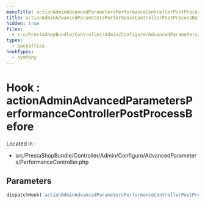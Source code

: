 ```yaml
---
menuTitle: actionAdminAdvancedParametersPerformanceControllerPostProcessBefore
title: actionAdminAdvancedParametersPerformanceControllerPostProcessBefore
hidden: true
files:
  - src/PrestaShopBundle/Controller/Admin/Configure/AdvancedParameters/PerformanceController.php
types:
  - backoffice
hookTypes:
  - symfony
---
```


# Hook : actionAdminAdvancedParametersPerformanceControllerPostProcessBefore

Located in :

  - src/PrestaShopBundle/Controller/Admin/Configure/AdvancedParameters/PerformanceController.php

## Parameters

```php
dispatchHook('actionAdminAdvancedParametersPerformanceControllerPostProcessBefore', ['controller' => $this]);
```
